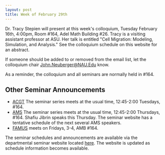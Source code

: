 ```yaml
---
layout: post
title: Week of February 29th 
---
```


Dr. Tracy Stepien will present at this week's colloquium, Tuesday February 16th, 4:00pm,
Room #164, Adel Math Building #26.  Tracy is a visiting assistant professor at ASU.
Her talk is entitled "Cell Migration: Modeling, Simulation, and Analysis."
See the colloquium schedule on this website for an abstract.

If someone should be added to or removed from the email list, 
let the colloquium chair John.Neuberger@NAU.Edu know.

As a reminder, the colloquium and all seminars are normally held in #164.

## Other Seminar Announcements ##

- [ACGT](acgtSpring2016) The seminar series meets at the usual time, 12:45-2:00 Tuesdays, #164.
- [AMS](amsSpring2016) The seminar series meets at the usual time, 12:45-2:00 Thursdays, #164.
	Shafiu Jibrin speaks this Thursday.  The seminar website has a tentative schedule of the next several AMS speakers.
- [FAMUS](famusSpring2016) meets on Fridays, 3-4, AMB #164.  

The seminar schedules and announcements are available via the departmental seminar website located [here](http://naumathstat.github.io/seminars).
The website is updated as  schedule information becomes available.


